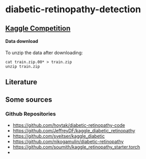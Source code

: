 # diabetic-retinopathy-detection

## [Kaggle Competition](https://www.kaggle.com/c/diabetic-retinopathy-detection)
#### Data download
To unzip the data after downloading:
```
cat train.zip.00* > train.zip
unzip train.zip
```
## Literature

## Some sources
### Github Repositories
* https://github.com/hoytak/diabetic-retinopathy-code
* https://github.com/JeffreyDF/kaggle_diabetic_retinopathy
* https://github.com/sveitser/kaggle_diabetic
* https://github.com/nikogamulin/diabetic-retinopathy
* https://github.com/soumith/kaggle_retinopathy_starter.torch
*

